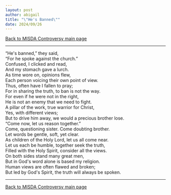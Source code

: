 ```yaml
---
layout: post
author: abigail
title: "\"He's Banned\""
date: 2024/09/26
---
```

[Back to MISDA Controversy main page](/misda-controversy)

---

“He's banned,” they said,  
“For he spoke against the church.”  
Confused, I clicked and read,  
And my stomach gave a lurch.   
As time wore on, opinions flew,  
Each person voicing their own point of view.   
Thus, often have I fallen to pray;  
For in sharing the truth, to ban is not the way.   
For even if he were not in the right,  
He is not an enemy that we need to fight.   
A pillar of the work, true warrior for Christ,  
Yes, with different views;  
But to drive him away, we would a precious brother lose.  
“Come now, let us reason together.”  
Come, questioning sister. Come doubting brother.   
Let words be gentle, soft, yet clear.   
As children of the Holy Lord, let us all come near.   
Let us each be humble, together seek the truth,  
Filled with the Holy Spirit, consider all the views.   
On both sides stand many great men,  
But in God's word alone is based my religion.   
Human views are often flawed and broken;  
But led by God's Spirit, the truth will always be spoken.

---

[Back to MISDA Controversy main page](/misda-controversy)